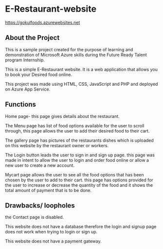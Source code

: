 # E-Restaurant-website
https://gokulfoods.azurewebsites.net

## About the Project 

This is a sample project created for the purpose of learning and demonstration of Microsoft Azure skills during the Future Ready Talent program Internship.

This is a simple E-Restaurant website. It is a web application that allows you to book your Desired food online.

This project was made using HTML, CSS, JavaScript and PHP and deployed on Azure App Service.

## Functions

Home page- this page gives details about the restaurant.

The Menu page has list of food options available for the user to scroll through, this page allows the user to add their desired food to their cart.

The gallery page has pictures of the restaurants dishes which is uploaded on this website by the restaurant owner or workers.

The Login button leads the user to sign in and sign up page. this page was made in intent to allow the user to login and order food online or allow a new user to create a new account.

Mycart page allows the user to see all the food options that has been chosen by the user to add to their cart. this page has options provided for the user to increase or decrease the quantity of the food and it shows the total amount of payment that is to be done.


## Drawbacks/ loopholes

the Contact page is disabled.

This website does not have a database therefore the login and signup page does not work when trying to login or sign up.

This website does not have a payment gateway.


